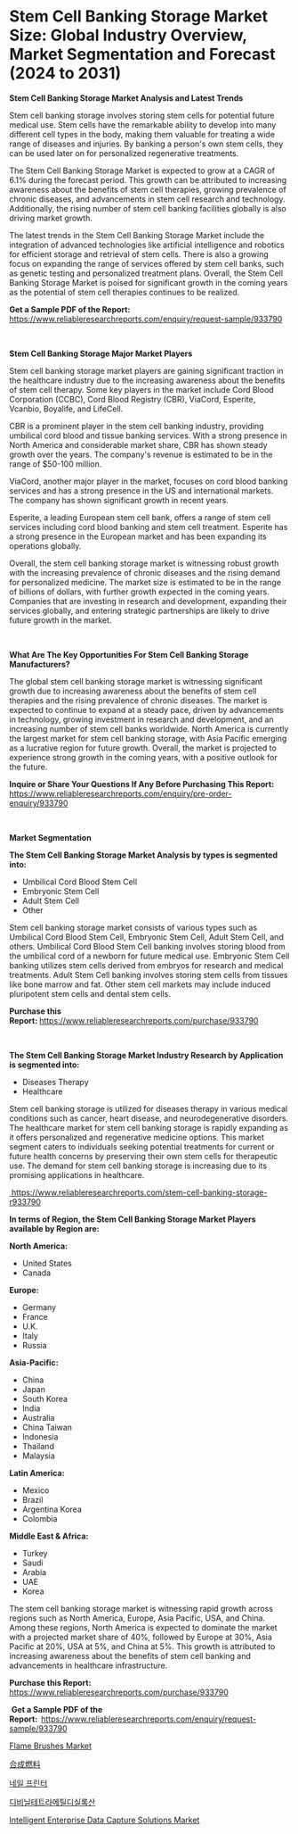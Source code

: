 <p><h1>Stem Cell Banking Storage Market Size: Global Industry Overview, Market Segmentation and Forecast (2024 to 2031)</h1></p><p><strong>Stem Cell Banking Storage Market Analysis and Latest Trends</strong></p>
<p><p>Stem cell banking storage involves storing stem cells for potential future medical use. Stem cells have the remarkable ability to develop into many different cell types in the body, making them valuable for treating a wide range of diseases and injuries. By banking a person's own stem cells, they can be used later on for personalized regenerative treatments.</p><p>The Stem Cell Banking Storage Market is expected to grow at a CAGR of 6.1% during the forecast period. This growth can be attributed to increasing awareness about the benefits of stem cell therapies, growing prevalence of chronic diseases, and advancements in stem cell research and technology. Additionally, the rising number of stem cell banking facilities globally is also driving market growth.</p><p>The latest trends in the Stem Cell Banking Storage Market include the integration of advanced technologies like artificial intelligence and robotics for efficient storage and retrieval of stem cells. There is also a growing focus on expanding the range of services offered by stem cell banks, such as genetic testing and personalized treatment plans. Overall, the Stem Cell Banking Storage Market is poised for significant growth in the coming years as the potential of stem cell therapies continues to be realized.</p></p>
<p><strong>Get a Sample PDF of the Report:&nbsp;</strong> <a href="https://www.reliableresearchreports.com/enquiry/request-sample/933790">https://www.reliableresearchreports.com/enquiry/request-sample/933790</a></p>
<p>&nbsp;</p>
<p><strong>Stem Cell Banking Storage Major Market Players</strong></p>
<p><p>Stem cell banking storage market players are gaining significant traction in the healthcare industry due to the increasing awareness about the benefits of stem cell therapy. Some key players in the market include Cord Blood Corporation (CCBC), Cord Blood Registry (CBR), ViaCord, Esperite, Vcanbio, Boyalife, and LifeCell.</p><p>CBR is a prominent player in the stem cell banking industry, providing umbilical cord blood and tissue banking services. With a strong presence in North America and considerable market share, CBR has shown steady growth over the years. The company's revenue is estimated to be in the range of $50-100 million.</p><p>ViaCord, another major player in the market, focuses on cord blood banking services and has a strong presence in the US and international markets. The company has shown significant growth in recent years.</p><p>Esperite, a leading European stem cell bank, offers a range of stem cell services including cord blood banking and stem cell treatment. Esperite has a strong presence in the European market and has been expanding its operations globally.</p><p>Overall, the stem cell banking storage market is witnessing robust growth with the increasing prevalence of chronic diseases and the rising demand for personalized medicine. The market size is estimated to be in the range of billions of dollars, with further growth expected in the coming years. Companies that are investing in research and development, expanding their services globally, and entering strategic partnerships are likely to drive future growth in the market.</p></p>
<p>&nbsp;</p>
<p><strong>What Are The Key Opportunities For Stem Cell Banking Storage Manufacturers?</strong></p>
<p><p>The global stem cell banking storage market is witnessing significant growth due to increasing awareness about the benefits of stem cell therapies and the rising prevalence of chronic diseases. The market is expected to continue to expand at a steady pace, driven by advancements in technology, growing investment in research and development, and an increasing number of stem cell banks worldwide. North America is currently the largest market for stem cell banking storage, with Asia Pacific emerging as a lucrative region for future growth. Overall, the market is projected to experience strong growth in the coming years, with a positive outlook for the future.</p></p>
<p><strong>Inquire or Share Your Questions If Any Before Purchasing This Report:</strong> <a href="https://www.reliableresearchreports.com/enquiry/pre-order-enquiry/933790">https://www.reliableresearchreports.com/enquiry/pre-order-enquiry/933790</a></p>
<p>&nbsp;</p>
<p><strong>Market Segmentation</strong></p>
<p><strong>The Stem Cell Banking Storage Market Analysis by types is segmented into:</strong></p>
<p><ul><li>Umbilical Cord Blood Stem Cell</li><li>Embryonic Stem Cell</li><li>Adult Stem Cell</li><li>Other</li></ul></p>
<p><p>Stem cell banking storage market consists of various types such as Umbilical Cord Blood Stem Cell, Embryonic Stem Cell, Adult Stem Cell, and others. Umbilical Cord Blood Stem Cell banking involves storing blood from the umbilical cord of a newborn for future medical use. Embryonic Stem Cell banking utilizes stem cells derived from embryos for research and medical treatments. Adult Stem Cell banking involves storing stem cells from tissues like bone marrow and fat. Other stem cell markets may include induced pluripotent stem cells and dental stem cells.</p></p>
<p><strong>Purchase this Report:&nbsp;</strong><a href="https://www.reliableresearchreports.com/purchase/933790">https://www.reliableresearchreports.com/purchase/933790</a></p>
<p>&nbsp;</p>
<p><strong>The Stem Cell Banking Storage Market Industry Research by Application is segmented into:</strong></p>
<p><ul><li>Diseases Therapy</li><li>Healthcare</li></ul></p>
<p><p>Stem cell banking storage is utilized for diseases therapy in various medical conditions such as cancer, heart disease, and neurodegenerative disorders. The healthcare market for stem cell banking storage is rapidly expanding as it offers personalized and regenerative medicine options. This market segment caters to individuals seeking potential treatments for current or future health concerns by preserving their own stem cells for therapeutic use. The demand for stem cell banking storage is increasing due to its promising applications in healthcare.</p></p>
<p><a href="https://www.reliableresearchreports.com/stem-cell-banking-storage-r933790">&nbsp;https://www.reliableresearchreports.com/stem-cell-banking-storage-r933790</a></p>
<p><strong>In terms of Region, the Stem Cell Banking Storage Market Players available by Region are:</strong></p>
<p>
    <p> <strong> North America: </strong>
        <ul>
            <li>United States</li>
            <li>Canada</li>
        </ul>
        </p> 
    <p> <strong> Europe: </strong>
        <ul>
            <li>Germany</li>
            <li>France</li>
            <li>U.K.</li>
            <li>Italy</li>
            <li>Russia</li>
        </ul>
        </p> 
    <p> <strong> Asia-Pacific: </strong>
        <ul>
            <li>China</li>
            <li>Japan</li>
            <li>South Korea</li>
            <li>India</li>
            <li>Australia</li>
            <li>China Taiwan</li>
            <li>Indonesia</li>
            <li>Thailand</li>
            <li>Malaysia</li>
        </ul>
        </p> 
    <p> <strong> Latin America: </strong>
        <ul>
            <li>Mexico</li>
            <li>Brazil</li>
            <li>Argentina Korea</li>
            <li>Colombia</li>
        </ul>
        </p> 
    <p> <strong> Middle East & Africa: </strong>
        <ul>
            <li>Turkey</li>
            <li>Saudi</li>
            <li>Arabia</li>
            <li>UAE</li>
            <li>Korea</li>
        </ul>
    </p>
    </p>
<p><p>The stem cell banking storage market is witnessing rapid growth across regions such as North America, Europe, Asia Pacific, USA, and China. Among these regions, North America is expected to dominate the market with a projected market share of 40%, followed by Europe at 30%, Asia Pacific at 20%, USA at 5%, and China at 5%. This growth is attributed to increasing awareness about the benefits of stem cell banking and advancements in healthcare infrastructure.</p></p>
<p><strong>Purchase this Report: </strong><a href="https://www.reliableresearchreports.com/purchase/933790">https://www.reliableresearchreports.com/purchase/933790</a></p>
<p>&nbsp;<strong>Get a Sample PDF of the Report:&nbsp;&nbsp;</strong><a href="https://www.reliableresearchreports.com/enquiry/request-sample/933790">https://www.reliableresearchreports.com/enquiry/request-sample/933790</a></p>
<p><strong></strong></p>
<p><p><a href="https://www.linkedin.com/pulse/flame-brushes-market-size-trends-complete-industry-overview-lxlte">Flame Brushes Market</a></p><p><a href="https://medium.com/@josephmiller1959/%E5%90%88%E6%88%90%E7%87%83%E6%96%99%E5%B8%82%E5%A0%B4%E8%A6%8F%E6%A8%A1%E3%81%AF-%E3%82%B0%E3%83%AD%E3%83%BC%E3%83%90%E3%83%AB%E7%94%A3%E6%A5%AD%E3%81%AB%E3%81%8A%E3%81%91%E3%82%8B%E6%9C%80%E9%81%A9%E3%81%AA%E3%83%9E%E3%83%BC%E3%82%B1%E3%83%86%E3%82%A3%E3%83%B3%E3%82%B0%E3%83%81%E3%83%A3%E3%83%8D%E3%83%AB%E3%82%92%E6%98%8E%E3%82%89%E3%81%8B%E3%81%AB%E3%81%97%E3%81%BE%E3%81%99-129d01b287c4">合成燃料</a></p><p><a href="https://medium.com/@rickymetzdvm/%EB%84%A4%EC%9D%BC-%ED%94%84%EB%A6%B0%ED%84%B0-%EC%8B%9C%EC%9E%A5-%EB%B3%B4%EA%B3%A0%EC%84%9C%EB%8A%94-%EC%9D%B4-%EC%8B%9C%EC%9E%A5%EC%9D%98-%EC%B5%9C%EC%8B%A0-%ED%8A%B8%EB%A0%8C%EB%93%9C%EC%99%80-%EC%84%B1%EC%9E%A5-%EA%B8%B0%ED%9A%8C%EB%A5%BC-%EB%B0%9D%ED%98%80%EC%A4%8D%EB%8B%88%EB%8B%A4-48c32114507a">네일 프린터</a></p><p><a href="https://medium.com/@dellkoepp03/%EB%94%94%EB%B9%84%EB%8B%90%ED%85%8C%ED%8A%B8%EB%9D%BC%EB%A9%94%ED%8B%B8%EB%94%94%EC%8B%A4%EB%A1%9D%EC%82%B0-%EC%8B%9C%EC%9E%A5-%EC%84%B1%EA%B3%B5%EC%A0%81%EC%9D%B8-%EB%B9%84%EC%A6%88%EB%8B%88%EC%8A%A4-%EC%A0%84%EB%9E%B5%EC%9D%84-%EC%9C%84%ED%95%9C-%EC%97%B4%EC%87%A0-2031%EB%85%84%EA%B9%8C%EC%A7%80%EC%9D%98-%EC%98%88%EC%B8%A1-2e5ae420afcc">디비닐테트라메틸디실록산</a></p><p><a href="https://github.com/kufem1/Market-Research-Report-List-2/blob/main/intelligent-enterprise-data-capture-solutions-market.md">Intelligent Enterprise Data Capture Solutions Market</a></p></p>